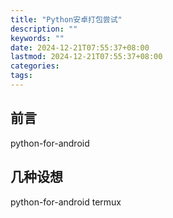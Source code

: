 ```yaml
---
title: "Python安卓打包尝试"
description: ""
keywords: ""
date: 2024-12-21T07:55:37+08:00
lastmod: 2024-12-21T07:55:37+08:00
categories: 
tags:  
---
```

## 前言
python-for-android
## 几种设想
python-for-android
termux


<!--stackedit_data:
eyJoaXN0b3J5IjpbMTI5NTc1MDQ2MV19
-->